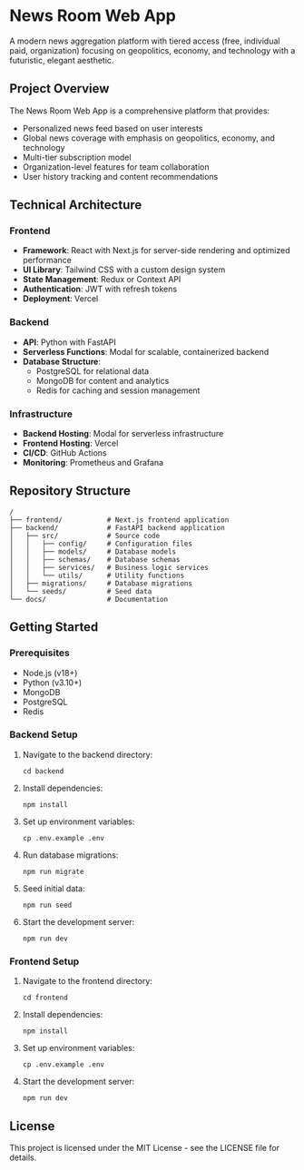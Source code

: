 # News Room Web App

A modern news aggregation platform with tiered access (free, individual paid, organization) focusing on geopolitics, economy, and technology with a futuristic, elegant aesthetic.

## Project Overview

The News Room Web App is a comprehensive platform that provides:

- Personalized news feed based on user interests
- Global news coverage with emphasis on geopolitics, economy, and technology
- Multi-tier subscription model
- Organization-level features for team collaboration
- User history tracking and content recommendations

## Technical Architecture

### Frontend

- **Framework**: React with Next.js for server-side rendering and optimized performance
- **UI Library**: Tailwind CSS with a custom design system
- **State Management**: Redux or Context API
- **Authentication**: JWT with refresh tokens
- **Deployment**: Vercel

### Backend

- **API**: Python with FastAPI
- **Serverless Functions**: Modal for scalable, containerized backend
- **Database Structure**:
  - PostgreSQL for relational data
  - MongoDB for content and analytics
  - Redis for caching and session management

### Infrastructure

- **Backend Hosting**: Modal for serverless infrastructure
- **Frontend Hosting**: Vercel
- **CI/CD**: GitHub Actions
- **Monitoring**: Prometheus and Grafana

## Repository Structure

```
/
├── frontend/           # Next.js frontend application
├── backend/            # FastAPI backend application
│   ├── src/            # Source code
│   │   ├── config/     # Configuration files
│   │   ├── models/     # Database models
│   │   ├── schemas/    # Database schemas
│   │   ├── services/   # Business logic services
│   │   └── utils/      # Utility functions
│   ├── migrations/     # Database migrations
│   └── seeds/          # Seed data
└── docs/               # Documentation
```

## Getting Started

### Prerequisites

- Node.js (v18+)
- Python (v3.10+)
- MongoDB
- PostgreSQL
- Redis

### Backend Setup

1. Navigate to the backend directory:
   ```
   cd backend
   ```

2. Install dependencies:
   ```
   npm install
   ```

3. Set up environment variables:
   ```
   cp .env.example .env
   ```

4. Run database migrations:
   ```
   npm run migrate
   ```

5. Seed initial data:
   ```
   npm run seed
   ```

6. Start the development server:
   ```
   npm run dev
   ```

### Frontend Setup

1. Navigate to the frontend directory:
   ```
   cd frontend
   ```

2. Install dependencies:
   ```
   npm install
   ```

3. Set up environment variables:
   ```
   cp .env.example .env
   ```

4. Start the development server:
   ```
   npm run dev
   ```

## License

This project is licensed under the MIT License - see the LICENSE file for details.


